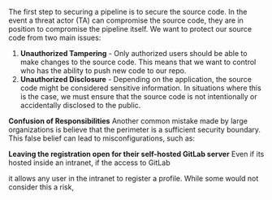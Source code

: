 The first step to securing a pipeline is to secure the source code. In the event a threat actor (TA) can compromise the source code, they are in position to compromise the pipeline itself. We want to protect our source code from two main issues:

1. **Unauthorized Tampering** - Only authorized users should be able to make changes to the source code. This means that we want to control who has the ability to push new code to our repo.
2. **Unauthorized Disclosure** - Depending on the application, the source code might be considered sensitive information. In situations where this is the case, we must ensure that the source code is not intentionally or accidentally disclosed to the public.

**Confusion of Responsibilities**
Another common mistake made by large organizations is believe that the perimeter is a sufficient security boundary. This false belief can lead to misconfigurations, such as:

**Leaving the registration open for their self-hosted GitLab server**
Even if its hosted inside an intranet, if the access to GitLab 

it allows any user in the intranet to register a profile. While some would not consider this a risk,
